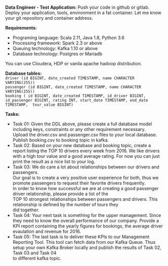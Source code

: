 **Data Engineer - Test Application:**
Push your code in github or gitlab.
Deploy your application, tools, environment in a fat container.
Let me know your git repository and container address.

**Requirements:**
* Programing language: Scala 2.11, Java 1.8, Python 3.6
* Processing framework: Spark 2.3 or above
* Queuing technology: Kafka 1.10 or above
* Database technology: Postgres or Mariadb

You can use Cloudera, HDP or vanila apache hadoop distribution.

**Database tables:**  
`driver (id BIGINT, date_created TIMESTAMP, name CHARACTER VARYING(255))`  
`passenger (id BIGINT, date_created TIMESTAMP, name CHARACTER VARYING(255))`  
`booking ( id BIGINT, date_created TIMESTAMP, id_driver BIGINT, id_passenger BIGINT, rating INT, start_date TIMESTAMP, end_date TIMESTAMP,  tour_value BIGINT)`  

**Tasks:**
* Task 01:
    Given the DDL above, please create a full database model including keys, constraints or any other requirement necessary.  
    Upload the driver.csv and passenger.csv files to your local database.
    Publish booking.csv to booking topic in kafka.
* Task 02:
    Based on your new database and booking topic, create a report listing the TOP 10 drivers every week from 2016.
    We like drivers with a high tour value and a good average rating.
    For now you can just print the result as a nice list to your log.
* Task 03:
    We do care a lot about relationships between our drivers and passengers.  
    Our goal is to create a very positive user experience for both, thus we promote passengers to request their favorite drivers frequently.  
    In order to know how successful we are at creating a good passenger driver relationship, please provide a list of the   
    TOP 10 strongest relationships between passengers and drivers. This relationship is defined by the number of tours they  
    did together.
* Task 04:
    Your next task is something for the upper management. Since they need to know the overall performance of our company.
    Provide a KPI report containing the yearly figures for bookings, the average driver evaulation and revenue for 2016.
* Task 05:
    The last task is to deliver these KPIs to our Management Reporting Tool.
    This tool can fetch data from our Kafka Queue. Thus setup your own Kafka Broker locally and publish the results of Task 02, Task 03 and Task 04   
    to different kafka topic.
